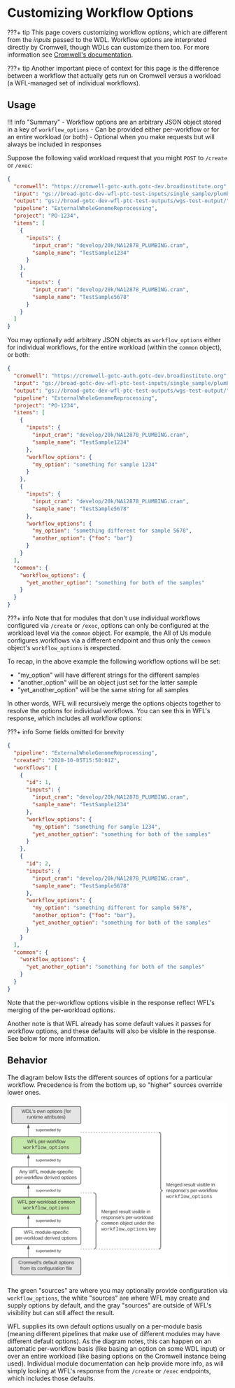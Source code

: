# Customizing Workflow Options

???+ tip
    This page covers customizing workflow _options_, which are different from the 
    _inputs_ passed to the WDL. Workflow options are interpreted directly by Cromwell,
    though WDLs can customize them too. For more information see 
    [Cromwell's documentation](https://cromwell.readthedocs.io/en/stable/wf_options/Overview/).
    
???+ tip
    Another important piece of context for this page is the difference between a workflow
    that actually gets run on Cromwell versus a workload (a WFL-managed set of individual
    workflows).
    
## Usage

!!! info "Summary"
    - Workflow options are an arbitrary JSON object stored in a key of `workflow_options`
    - Can be provided either per-workflow or for an entire workload (or both)
    - Optional when you make requests but will always be included in responses

Suppose the following valid workload request that you might `POST` to `/create` or `/exec`:
```json
{
  "cromwell": "https://cromwell-gotc-auth.gotc-dev.broadinstitute.org",
  "input": "gs://broad-gotc-dev-wfl-ptc-test-inputs/single_sample/plumbing/truth",
  "output": "gs://broad-gotc-dev-wfl-ptc-test-outputs/wgs-test-output/",
  "pipeline": "ExternalWholeGenomeReprocessing",
  "project": "PO-1234",
  "items": [
    {
      "inputs": {
        "input_cram": "develop/20k/NA12878_PLUMBING.cram",
        "sample_name": "TestSample1234"
      }
    },
    {
      "inputs": {
        "input_cram": "develop/20k/NA12878_PLUMBING.cram",
        "sample_name": "TestSample5678"
      }
    }
  ]
}
```
You may optionally add arbitrary JSON objects as `workflow_options` either for individual
workflows, for the entire workload (within the `common` object), or both:
```json
{
  "cromwell": "https://cromwell-gotc-auth.gotc-dev.broadinstitute.org",
  "input": "gs://broad-gotc-dev-wfl-ptc-test-inputs/single_sample/plumbing/truth",
  "output": "gs://broad-gotc-dev-wfl-ptc-test-outputs/wgs-test-output/",
  "pipeline": "ExternalWholeGenomeReprocessing",
  "project": "PO-1234",
  "items": [
    {
      "inputs": {
        "input_cram": "develop/20k/NA12878_PLUMBING.cram",
        "sample_name": "TestSample1234"
      },
      "workflow_options": {
        "my_option": "something for sample 1234"      
      }
    },
    {
      "inputs": {
        "input_cram": "develop/20k/NA12878_PLUMBING.cram",
        "sample_name": "TestSample5678"
      },
      "workflow_options": {
        "my_option": "something different for sample 5678",
        "another_option": {"foo": "bar"}      
      }
    }
  ],
  "common": {
    "workflow_options": {
      "yet_another_option": "something for both of the samples"  
    }
  }
}
```
???+ info
    Note that for modules that don't use individual workflows
    configured via `/create` or `/exec`, options can only be
    configured at the workload level via the `common` object.
    For example, the All of Us module configures workflows via
    a different endpoint and thus only the `common` object's
    `workflow_options` is respected.

To recap, in the above example the following workflow options will be set:
- "my_option" will have different strings for the different samples
- "another_option" will be an object just set for the latter sample
- "yet_another_option" will be the same string for all samples

In other words, WFL will recursively merge the options objects together to
resolve the options for individual workflows. You can see this in WFL's
response, which includes all workflow options:

???+ info
    Some fields omitted for brevity

```json
{
  "pipeline": "ExternalWholeGenomeReprocessing",
  "created": "2020-10-05T15:50:01Z",
  "workflows": [
    {
      "id": 1,
      "inputs": {
        "input_cram": "develop/20k/NA12878_PLUMBING.cram",
        "sample_name": "TestSample1234"
      },
      "workflow_options": {
        "my_option": "something for sample 1234",
        "yet_another_option": "something for both of the samples"     
      }
    },
    {
      "id": 2,
      "inputs": {
        "input_cram": "develop/20k/NA12878_PLUMBING.cram",
        "sample_name": "TestSample5678"
      },
      "workflow_options": {
        "my_option": "something different for sample 5678",
        "another_option": {"foo": "bar"},
        "yet_another_option": "something for both of the samples"     
      }
    }
  ],
  "common": {
    "workflow_options": {
      "yet_another_option": "something for both of the samples"  
    }
  }
}
```

Note that the per-workflow options visible in the response reflect WFL's
merging of the per-workload options.

Another note is that WFL already has some default values it passes for
workflow options, and these defaults will also be visible in the response.
See below for more information.

## Behavior
The diagram below lists the different sources of options for a particular
workflow. Precedence is from the bottom up, so "higher" sources override
lower ones.

![](./assets/option-precedence.svg)

The green "sources" are where you may optionally provide configuration
via `workflow_options`, the white "sources" are where WFL may create and
supply options by default, and the gray "sources" are outside of WFL's
visibility but can still affect the result.

WFL supplies its own default options usually on a per-module basis
(meaning different pipelines that make use of different modules may
have different default options). As the diagram notes, this can
happen on an automatic per-workflow basis (like basing an option on
some WDL input) or over an entire workload (like basing options
on the Cromwell instance being used). Individual module documentation
can help provide more info, as will simply looking at WFL's response
from the `/create` or `/exec` endpoints, which includes those defaults.
    